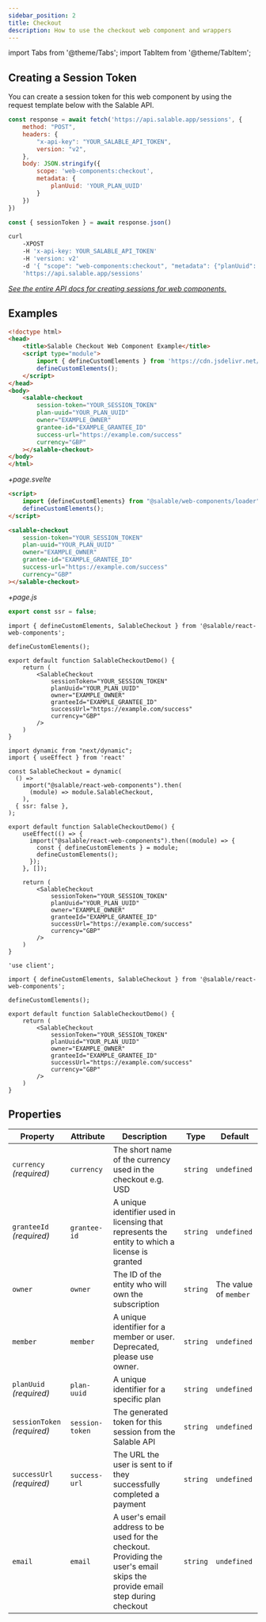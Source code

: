 ```yaml
---
sidebar_position: 2
title: Checkout
description: How to use the checkout web component and wrappers
---
```


import Tabs from '@theme/Tabs';
import TabItem from '@theme/TabItem';

## Creating a Session Token

You can create a session token for this web component by using the request template below with the Salable API.

<Tabs>
<TabItem value="javascript" label="JavaScript">

```js
const response = await fetch('https://api.salable.app/sessions', {
    method: "POST",
    headers: {
        "x-api-key": "YOUR_SALABLE_API_TOKEN",
        version: "v2",
    },
    body: JSON.stringify({
        scope: 'web-components:checkout',
        metadata: {
            planUuid: 'YOUR_PLAN_UUID'
        }
    })
})

const { sessionToken } = await response.json()
```

</TabItem>
<TabItem value="curl" label="cURL">

```bash
curl 
    -XPOST 
    -H 'x-api-key: YOUR_SALABLE_API_TOKEN' 
    -H 'version: v2' 
    -d '{ "scope": "web-components:checkout", "metadata": {"planUuid": "YOUR_PLAN_UUID"} }' 
    'https://api.salable.app/sessions'
```

</TabItem>
</Tabs>

_[See the entire API docs for creating sessions for web components.](https://docs.salable.app/api/v2#tag/Sessions/operation/createSession)_

## Examples

<Tabs>
<TabItem value="html" label="HTML/JavaScript">

```html
<!doctype html>
<head>
    <title>Salable Checkout Web Component Example</title>
    <script type="module">
        import { defineCustomElements } from 'https://cdn.jsdelivr.net/npm/@salable/web-components@latest/loader/index.es2017.js';
        defineCustomElements();
    </script>
</head>
<body>
    <salable-checkout
        session-token="YOUR_SESSION_TOKEN"
        plan-uuid="YOUR_PLAN_UUID"
        owner="EXAMPLE_OWNER"
        grantee-id="EXAMPLE_GRANTEE_ID"
        success-url="https://example.com/success"
        currency="GBP"
    ></salable-checkout>
</body>
</html>
```

</TabItem>
<TabItem value="svelte" label="Svelte">

*+page.svelte*
```html
<script>
    import {defineCustomElements} from "@salable/web-components/loader";
    defineCustomElements();
</script>

<salable-checkout
    session-token="YOUR_SESSION_TOKEN"
    plan-uuid="YOUR_PLAN_UUID"
    owner="EXAMPLE_OWNER"
    grantee-id="EXAMPLE_GRANTEE_ID"
    success-url="https://example.com/success"
    currency="GBP"
></salable-checkout>
```

*+page.js*
```js
export const ssr = false;
```

</TabItem>
<TabItem value="react" label="React">

```tsx
import { defineCustomElements, SalableCheckout } from '@salable/react-web-components';

defineCustomElements();

export default function SalableCheckoutDemo() {
    return (
        <SalableCheckout
            sessionToken="YOUR_SESSION_TOKEN"
            planUuid="YOUR_PLAN_UUID"
            owner="EXAMPLE_OWNER"
            granteeId="EXAMPLE_GRANTEE_ID"
            successUrl="https://example.com/success"
            currency="GBP"
        />
    )
}
```

</TabItem>
<TabItem value="nextjs-pages" label="Next.js Pages Router">

```tsx
import dynamic from "next/dynamic";
import { useEffect } from 'react'

const SalableCheckout = dynamic(
  () =>
    import("@salable/react-web-components").then(
      (module) => module.SalableCheckout,
    ),
  { ssr: false },
);

export default function SalableCheckoutDemo() {
    useEffect(() => {
      import("@salable/react-web-components").then((module) => {
        const { defineCustomElements } = module;
        defineCustomElements();
      });
    }, []);

    return (
        <SalableCheckout
            sessionToken="YOUR_SESSION_TOKEN"
            planUuid="YOUR_PLAN_UUID"
            owner="EXAMPLE_OWNER"
            granteeId="EXAMPLE_GRANTEE_ID"
            successUrl="https://example.com/success"
            currency="GBP"
        />
    )
}
```

</TabItem>
<TabItem value="nextjs-app" label="Next.js App Router">

```tsx
'use client';

import { defineCustomElements, SalableCheckout } from '@salable/react-web-components';

defineCustomElements();

export default function SalableCheckoutDemo() {
    return (
        <SalableCheckout
            sessionToken="YOUR_SESSION_TOKEN"
            planUuid="YOUR_PLAN_UUID"
            owner="EXAMPLE_OWNER"
            granteeId="EXAMPLE_GRANTEE_ID"
            successUrl="https://example.com/success"
            currency="GBP"
        />
    )
}
```

</TabItem>
</Tabs>

## Properties

| Property                    | Attribute       | Description                                                                                                                  | Type     | Default               |
|-----------------------------|-----------------|------------------------------------------------------------------------------------------------------------------------------|----------|-----------------------|
| `currency` _(required)_     | `currency`      | The short name of the currency used in the checkout e.g. USD                                                                 | `string` | `undefined`           |
| `granteeId` _(required)_    | `grantee-id`    | A unique identifier used in licensing that represents the entity to which a license is granted                               | `string` | `undefined`           |
| `owner`                     | `owner`         | The ID of the entity who will own the subscription                                                                           | `string` | The value of `member` |
| `member`                    | `member`        | A unique identifier for a member or user. Deprecated, please use owner.                                                      | `string` | `undefined`           |
| `planUuid` _(required)_     | `plan-uuid`     | A unique identifier for a specific plan                                                                                      | `string` | `undefined`           |
| `sessionToken` _(required)_ | `session-token` | The generated token for this session from the Salable API                                                                    | `string` | `undefined`           |
| `successUrl` _(required)_   | `success-url`   | The URL the user is sent to if they successfully completed a payment                                                         | `string` | `undefined`           |
| `email`                     | `email`         | A user's email address to be used for the checkout.  Providing the user's email skips the provide email step during checkout | `string` | `undefined`           |
